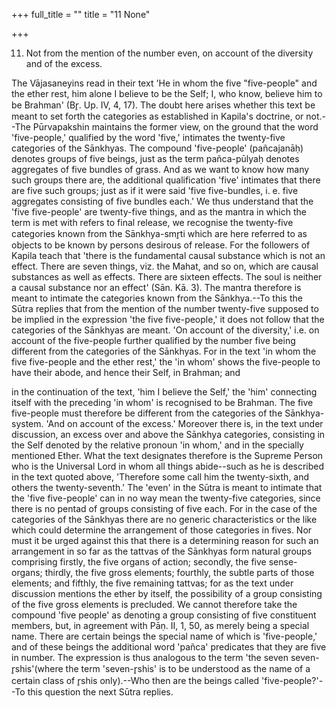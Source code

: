 +++
full_title = ""
title = "11 None"

+++




11. Not from the mention of the number even, on account of the diversity and of the excess.

The Vājasaneyins read in their text 'He in whom the five "five-people" and the ether rest, him alone I believe to be the Self; I, who know, believe him to be Brahman' (Br̥. Up. IV, 4, 17). The doubt here arises whether this text be meant to set forth the categories as established in Kapila's doctrine, or not.--The Pūrvapakshin maintains the former view, on the ground that the word 'five-people,' qualified by the word 'five,' intimates the twenty-five categories of the Sānkhyas. The compound 'five-people' (pañcajanāḥ) denotes groups of five beings, just as the term pañca-pūlyaḥ denotes aggregates of five bundles of grass. And as we want to know how many such groups there are, the additional qualification 'five' intimates that there are five such groups; just as if it were said 'five five-bundles, i. e. five aggregates consisting of five bundles each.' We thus understand that the 'five five-people' are twenty-five things, and as the mantra in which the term is met with refers to final release, we recognise the twenty-five categories known from the Sānkhya-smr̥ti which are here referred to as objects to be known by persons desirous of release. For the followers of Kapila teach that 'there is the fundamental causal substance which is not an effect. There are seven things, viz. the Mahat, and so on, which are causal substances as well as effects. There are sixteen effects. The soul is neither a causal substance nor an effect' (Sān. Kā. 3). The mantra therefore is meant to intimate the categories known from the Sānkhya.--To this the Sūtra replies that from the mention of the number twenty-five supposed to be implied in the expression 'the five five-people,' it does not follow that the categories of the Sānkhyas are meant. 'On account of the diversity,' i.e. on account of the five-people further qualified by the number five being different from the categories of the Sānkhyas. For in the text 'in whom the five five-people and the ether rest,' the 'in whom' shows the five-people to have their abode, and hence their Self, in Brahman; and

in the continuation of the text, 'him I believe the Self,' the 'him' connecting itself with the preceding 'in whom' is recognised to be Brahman. The five five-people must therefore be different from the categories of the Sānkhya-system. 'And on account of the excess.' Moreover there is, in the text under discussion, an excess over and above the Sānkhya categories, consisting in the Self denoted by the relative pronoun 'in whom,' and in the specially mentioned Ether. What the text designates therefore is the Supreme Person who is the Universal Lord in whom all things abide--such as he is described in the text quoted above, 'Therefore some call him the twenty-sixth, and others the twenty-seventh.' The 'even' in the Sūtra is meant to intimate that the 'five five-people' can in no way mean the twenty-five categories, since there is no pentad of groups consisting of five each. For in the case of the categories of the Sānkhyas there are no generic characteristics or the like which could determine the arrangement of those categories in fives. Nor must it be urged against this that there is a determining reason for such an arrangement in so far as the tattvas of the Sānkhyas form natural groups comprising firstly, the five organs of action; secondly, the five sense-organs; thirdly, the five gross elements; fourthly, the subtle parts of those elements; and fifthly, the five remaining tattvas; for as the text under discussion mentions the ether by itself, the possibility of a group consisting of the five gross elements is precluded. We cannot therefore take the compound 'five people' as denoting a group consisting of five constituent members, but, in agreement with Pāṇ. II, 1, 50, as merely being a special name. There are certain beings the special name of which is 'five-people,' and of these beings the additional word 'pañca' predicates that they are five in number. The expression is thus analogous to the term 'the seven seven-r̥shis'(where the term 'seven-r̥shis' is to be understood as the name of a certain class of r̥shis only).--Who then are the beings called 'five-people?'--To this question the next Sūtra replies.


